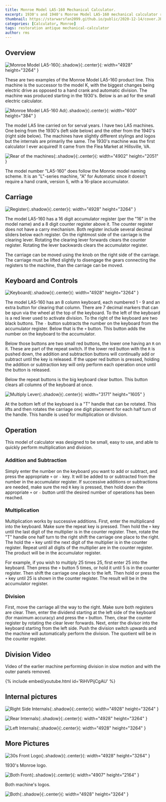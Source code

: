```yaml
---
title: Monroe Model LA5-160 Mechanical Calculator.
excerpt: 1930's and 1940's Monroe Model LA5-160 mechanical calculator repair, cover removal, functions, and basic operation.
thumbnail: https://starwarsfan2099.github.io/public/2020-12-14/cover.JPG
categories: [Calculator, Monroe]
tags: restoration antique mechanical-calculator
author: rms
---
```


## Overview 


![Monroe Model LA5-160](https://starwarsfan2099.github.io/public/2020-12-14/both_main.JPG){:.shadow}{:.center}{: width="4928" height="3264" }


These are two examples of the Monroe Model LA5-160 product line. This machine is the successor to the model K, with the biggest changes being electric drive as opposed to a hand crank and automatic division. The machine was produced starting in the 1930's. Below is an ad for the small electric calculator. 


![Monroe Model LA5-160 Ad](https://starwarsfan2099.github.io/public/2020-12-14/ad.jpg){:.shadow}{:.center}{: width="600" height="384" }


The model LA5 line carried on for serval years. I have two LA5 machines. One being from the 1930's (left side below) and the other from the 1940's (right side below). The machines have slightly different stylings and logos but the internals are primarily the same. The 1930's machine was the first calculator I ever acquired! It came from the Flea Market at Hillsville, VA. 


![Rear of the machines](https://starwarsfan2099.github.io/public/2020-12-14/back_both.JPG){:.shadow}{:.center}{: width="4902" height="2051" }


The model number "LA5-160" does follow the Monroe model naming scheme. It is an "L"-series machine, "A" for Automatic since it doesn't require a hand crank, version 5, with a 16-place accumulator.

## Carriage


![Register](https://starwarsfan2099.github.io/public/2020-12-14/register.JPG){:.shadow}{:.center}{: width="4928" height="3264" }


The model LA5-160 has a 16 digit accumulator register (per the "16" in the model name) and a 8 digit counter register above it. The counter register does not have a carry mechanism. Both register include several decimal sliders below each register. On the rightmost side of the carriage is the clearing lever. Rotating the clearing lever forwards clears the counter register. Rotating the lever backwards clears the accumulator register.

The carriage can be moved using the knob on the right side of the carriage. The carriage must be lifted slightly to disengage the gears connecting the registers to the machine, than the carriage can be moved. 

## Keyboard and Controls


![Keyboard](https://starwarsfan2099.github.io/public/2020-12-14/keyboard.JPG){:.shadow}{:.center}{: width="4928" height="3264" }


The model LA5-160 has an 8 column keyboard, each numbered 1 - 9 and an extra button for clearing that column. There are 7 decimal markers that can be spun via the wheel at the top of the keyboard. To the left of the keyboard is a red lever used to activate division. To the right of the keyboard are two black buttons. The `-` button subtracts the number on the keyboard from the accumulator register. Below that is the `+` button. This button adds the number on the keyboard to the accumulator.

Below those buttons are two small red buttons, the lower one having an `R` on it. These are part of the repeat switch. If the lower red button with the `R` is pushed down, the addition and subtraction buttons will continually add or subtract until the key is released. If the upper red button is pressed, holding the addition or subtraction key will only perform each operation once until the button is released.

Below the repeat buttons is the big keyboard clear button. This button clears all columns of the keyboard at once. 


![Multiply Lever](https://starwarsfan2099.github.io/public/2020-12-14/multiply_flip.JPG){:.shadow}{:.center}{: width="3171" height="1605" }


At the bottom left of the keyboard is a "T" handle that can be rotated. This lifts and then rotates the carriage one digit placement for each half turn of the handle. This handle is used for multiplication or division.

## Operation

This model of calculator was designed to be small, easy to use, and able to quickly perform multiplication and division. 

### Addition and Subtraction

Simply enter the number on the keyboard you want to add or subtract, and press the appropriate `+` or `-` key. It will be added to or subtracted from the number in the accumulator register. If successive additions or subtractions are needed, make sure the red `R` key is pressed, then hold down the appropriate `+` or `-` button until the desired number of operations has been reached. 

### Multiplication

Multiplication works by successive additions. First, enter the multiplicand into the keyboard. Make sure the repeat key is pressed. Then hold the `+` key until the last digit of the multiplier is in the counter register. Then, rotate the "T" handle one half turn to the right shift the carriage one place to the right. The hold the `+` key until the next digit of the multiplier is in the counter register. Repeat until all digits of the multiplier are in the counter register. The product will be in the accumulator register.

For example, if you wish to multiply 25 times 25, first enter 25 into the keyboard. Then press the `+` button 5 times, or hold it until 5 is in the counter register. Then shift the carriage one place to the left. Then hold or press the `+` key until 25 is shown in the counter register. The result will be in the accumulator register. 

### Division

First, move the carriage all the way to the right. Make sure both registers are clear. Then, enter the dividend starting at the left side of the keyboard (for maximum accuracy) and press the `+` button. Then, clear the counter register by rotating the clear lever forwards. Next, enter the divisor into the keyboard starting from the left side. Push the division switch upwards and the machine will automatically perform the division. The quotient will be in the counter register. 

## Division Video

Video of the earlier machine performing division in slow motion and with the outer panels removed.

{% include embed/youtube.html id='RiHVPijCgAU' %}

## Internal pictures


![Right Side Internals](https://starwarsfan2099.github.io/public/2020-12-14/right_internals.JPG){:.shadow}{:.center}{: width="4928" height="3264" }



![Rear Internals](https://starwarsfan2099.github.io/public/2020-12-14/rear_internals.JPG){:.shadow}{:.center}{: width="4928" height="3264" }



![Left Internals](https://starwarsfan2099.github.io/public/2020-12-14/left_internals.JPG){:.shadow}{:.center}{: width="4928" height="3264" }


## More Pictures


![30s Front Logo](https://starwarsfan2099.github.io/public/2020-12-14/30s_front.JPG){:.shadow}{:.center}{: width="4928" height="3264" }


1930's Monroe logo.


![Both Front](https://starwarsfan2099.github.io/public/2020-12-14/both_front.JPG){:.shadow}{:.center}{: width="4907" height="2164" }


Both machine's logos. 


![Both ](https://starwarsfan2099.github.io/public/2020-12-14/both.JPG){:.shadow}{:.center}{: width="4928" height="3264" }

